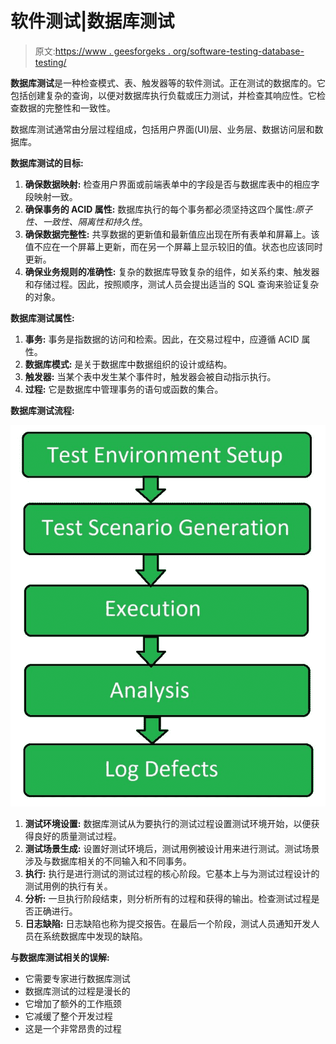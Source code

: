 # 软件测试|数据库测试

> 原文:[https://www . geesforgeks . org/software-testing-database-testing/](https://www.geeksforgeeks.org/software-testing-database-testing/)

**数据库测试**是一种检查模式、表、触发器等的软件测试。正在测试的数据库的。它包括创建复杂的查询，以便对数据库执行负载或压力测试，并检查其响应性。它检查数据的完整性和一致性。

数据库测试通常由分层过程组成，包括用户界面(UI)层、业务层、数据访问层和数据库。

**数据库测试的目标:**

1.  **确保数据映射:**
    检查用户界面或前端表单中的字段是否与数据库表中的相应字段映射一致。
2.  **确保事务的 ACID 属性:**
    数据库执行的每个事务都必须坚持这四个属性:*原子性、一致性、隔离性和持久性*。
3.  **确保数据完整性:**
    共享数据的更新值和最新值应出现在所有表单和屏幕上。该值不应在一个屏幕上更新，而在另一个屏幕上显示较旧的值。状态也应该同时更新。
4.  **确保业务规则的准确性:**
    复杂的数据库导致复杂的组件，如关系约束、触发器和存储过程。因此，按照顺序，测试人员会提出适当的 SQL 查询来验证复杂的对象。

**数据库测试属性:**

1.  **事务:**
    事务是指数据的访问和检索。因此，在交易过程中，应遵循 ACID 属性。
2.  **数据库模式:**
    是关于数据库中数据组织的设计或结构。
3.  **触发器:**
    当某个表中发生某个事件时，触发器会被自动指示执行。
4.  **过程:**
    它是数据库中管理事务的语句或函数的集合。

**数据库测试流程:**

![](img/fad904125a8221ae88a1e755aaf04259.png)

1.  **测试环境设置:**
    数据库测试从为要执行的测试过程设置测试环境开始，以便获得良好的质量测试过程。
2.  **测试场景生成:**
    设置好测试环境后，测试用例被设计用来进行测试。测试场景涉及与数据库相关的不同输入和不同事务。
3.  **执行:**
    执行是进行测试的测试过程的核心阶段。它基本上与为测试过程设计的测试用例的执行有关。
4.  **分析:**
    一旦执行阶段结束，则分析所有的过程和获得的输出。检查测试过程是否正确进行。
5.  **日志缺陷:**
    日志缺陷也称为提交报告。在最后一个阶段，测试人员通知开发人员在系统数据库中发现的缺陷。

**与数据库测试相关的误解:**

*   它需要专家进行数据库测试
*   数据库测试的过程是漫长的
*   它增加了额外的工作瓶颈
*   它减缓了整个开发过程
*   这是一个非常昂贵的过程